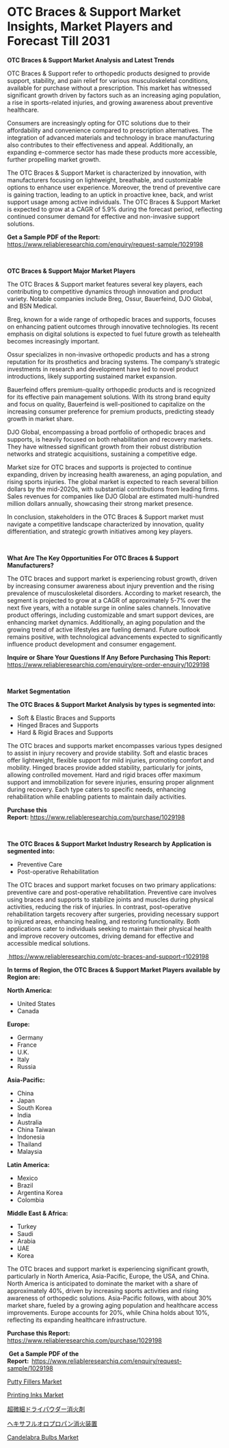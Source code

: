 <p><h1>OTC Braces & Support Market Insights, Market Players and Forecast Till 2031</h1></p><p><strong>OTC Braces & Support Market Analysis and Latest Trends</strong></p>
<p><p>OTC Braces & Support refer to orthopedic products designed to provide support, stability, and pain relief for various musculoskeletal conditions, available for purchase without a prescription. This market has witnessed significant growth driven by factors such as an increasing aging population, a rise in sports-related injuries, and growing awareness about preventive healthcare. </p><p>Consumers are increasingly opting for OTC solutions due to their affordability and convenience compared to prescription alternatives. The integration of advanced materials and technology in brace manufacturing also contributes to their effectiveness and appeal. Additionally, an expanding e-commerce sector has made these products more accessible, further propelling market growth.</p><p>The OTC Braces & Support Market is characterized by innovation, with manufacturers focusing on lightweight, breathable, and customizable options to enhance user experience. Moreover, the trend of preventive care is gaining traction, leading to an uptick in proactive knee, back, and wrist support usage among active individuals. The OTC Braces & Support Market is expected to grow at a CAGR of 5.9% during the forecast period, reflecting continued consumer demand for effective and non-invasive support solutions.</p></p>
<p><strong>Get a Sample PDF of the Report:&nbsp;</strong> <a href="https://www.reliableresearchiq.com/enquiry/request-sample/1029198">https://www.reliableresearchiq.com/enquiry/request-sample/1029198</a></p>
<p>&nbsp;</p>
<p><strong>OTC Braces & Support Major Market Players</strong></p>
<p><p>The OTC Braces & Support market features several key players, each contributing to competitive dynamics through innovation and product variety. Notable companies include Breg, Ossur, Bauerfeind, DJO Global, and BSN Medical.</p><p>Breg, known for a wide range of orthopedic braces and supports, focuses on enhancing patient outcomes through innovative technologies. Its recent emphasis on digital solutions is expected to fuel future growth as telehealth becomes increasingly important. </p><p>Ossur specializes in non-invasive orthopedic products and has a strong reputation for its prosthetics and bracing systems. The company’s strategic investments in research and development have led to novel product introductions, likely supporting sustained market expansion. </p><p>Bauerfeind offers premium-quality orthopedic products and is recognized for its effective pain management solutions. With its strong brand equity and focus on quality, Bauerfeind is well-positioned to capitalize on the increasing consumer preference for premium products, predicting steady growth in market share.</p><p>DJO Global, encompassing a broad portfolio of orthopedic braces and supports, is heavily focused on both rehabilitation and recovery markets. They have witnessed significant growth from their robust distribution networks and strategic acquisitions, sustaining a competitive edge.</p><p>Market size for OTC braces and supports is projected to continue expanding, driven by increasing health awareness, an aging population, and rising sports injuries. The global market is expected to reach several billion dollars by the mid-2020s, with substantial contributions from leading firms. Sales revenues for companies like DJO Global are estimated multi-hundred million dollars annually, showcasing their strong market presence.</p><p>In conclusion, stakeholders in the OTC Braces & Support market must navigate a competitive landscape characterized by innovation, quality differentiation, and strategic growth initiatives among key players.</p></p>
<p>&nbsp;</p>
<p><strong>What Are The Key Opportunities For OTC Braces & Support Manufacturers?</strong></p>
<p><p>The OTC braces and support market is experiencing robust growth, driven by increasing consumer awareness about injury prevention and the rising prevalence of musculoskeletal disorders. According to market research, the segment is projected to grow at a CAGR of approximately 5-7% over the next five years, with a notable surge in online sales channels. Innovative product offerings, including customizable and smart support devices, are enhancing market dynamics. Additionally, an aging population and the growing trend of active lifestyles are fueling demand. Future outlook remains positive, with technological advancements expected to significantly influence product development and consumer engagement.</p></p>
<p><strong>Inquire or Share Your Questions If Any Before Purchasing This Report:</strong> <a href="https://www.reliableresearchiq.com/enquiry/pre-order-enquiry/1029198">https://www.reliableresearchiq.com/enquiry/pre-order-enquiry/1029198</a></p>
<p>&nbsp;</p>
<p><strong>Market Segmentation</strong></p>
<p><strong>The OTC Braces & Support Market Analysis by types is segmented into:</strong></p>
<p><ul><li>Soft & Elastic Braces and Supports</li><li>Hinged Braces and Supports</li><li>Hard & Rigid Braces and Supports</li></ul></p>
<p><p>The OTC braces and supports market encompasses various types designed to assist in injury recovery and provide stability. Soft and elastic braces offer lightweight, flexible support for mild injuries, promoting comfort and mobility. Hinged braces provide added stability, particularly for joints, allowing controlled movement. Hard and rigid braces offer maximum support and immobilization for severe injuries, ensuring proper alignment during recovery. Each type caters to specific needs, enhancing rehabilitation while enabling patients to maintain daily activities.</p></p>
<p><strong>Purchase this Report:&nbsp;</strong><a href="https://www.reliableresearchiq.com/purchase/1029198">https://www.reliableresearchiq.com/purchase/1029198</a></p>
<p>&nbsp;</p>
<p><strong>The OTC Braces & Support Market Industry Research by Application is segmented into:</strong></p>
<p><ul><li>Preventive Care</li><li>Post-operative Rehabilitation</li></ul></p>
<p><p>The OTC braces and support market focuses on two primary applications: preventive care and post-operative rehabilitation. Preventive care involves using braces and supports to stabilize joints and muscles during physical activities, reducing the risk of injuries. In contrast, post-operative rehabilitation targets recovery after surgeries, providing necessary support to injured areas, enhancing healing, and restoring functionality. Both applications cater to individuals seeking to maintain their physical health and improve recovery outcomes, driving demand for effective and accessible medical solutions.</p></p>
<p><a href="https://www.reliableresearchiq.com/otc-braces-and-support-r1029198">&nbsp;https://www.reliableresearchiq.com/otc-braces-and-support-r1029198</a></p>
<p><strong>In terms of Region, the OTC Braces & Support Market Players available by Region are:</strong></p>
<p>
    <p> <strong> North America: </strong>
        <ul>
            <li>United States</li>
            <li>Canada</li>
        </ul>
        </p> 
    <p> <strong> Europe: </strong>
        <ul>
            <li>Germany</li>
            <li>France</li>
            <li>U.K.</li>
            <li>Italy</li>
            <li>Russia</li>
        </ul>
        </p> 
    <p> <strong> Asia-Pacific: </strong>
        <ul>
            <li>China</li>
            <li>Japan</li>
            <li>South Korea</li>
            <li>India</li>
            <li>Australia</li>
            <li>China Taiwan</li>
            <li>Indonesia</li>
            <li>Thailand</li>
            <li>Malaysia</li>
        </ul>
        </p> 
    <p> <strong> Latin America: </strong>
        <ul>
            <li>Mexico</li>
            <li>Brazil</li>
            <li>Argentina Korea</li>
            <li>Colombia</li>
        </ul>
        </p> 
    <p> <strong> Middle East & Africa: </strong>
        <ul>
            <li>Turkey</li>
            <li>Saudi</li>
            <li>Arabia</li>
            <li>UAE</li>
            <li>Korea</li>
        </ul>
    </p>
    </p>
<p><p>The OTC braces and support market is experiencing significant growth, particularly in North America, Asia-Pacific, Europe, the USA, and China. North America is anticipated to dominate the market with a share of approximately 40%, driven by increasing sports activities and rising awareness of orthopedic solutions. Asia-Pacific follows, with about 30% market share, fueled by a growing aging population and healthcare access improvements. Europe accounts for 20%, while China holds about 10%, reflecting its expanding healthcare infrastructure.</p></p>
<p><strong>Purchase this Report: </strong><a href="https://www.reliableresearchiq.com/purchase/1029198">https://www.reliableresearchiq.com/purchase/1029198</a></p>
<p>&nbsp;<strong>Get a Sample PDF of the Report:&nbsp;&nbsp;</strong><a href="https://www.reliableresearchiq.com/enquiry/request-sample/1029198">https://www.reliableresearchiq.com/enquiry/request-sample/1029198</a></p>
<p><strong></strong></p>
<p><p><a href="https://issuu.com/reportprime-2/docs/putty-fillers-market-size-2030.pptx_b479c59c01ef1a">Putty Fillers Market</a></p><p><a href="https://github.com/WayneGriffin411/Market-Research-Report-List-1/blob/main/printing-inks-market.md">Printing Inks Market</a></p><p><a href="https://medium.com/@kathleencrooks2003/ultrafine-dry-powder-fire-extinguishing-agent-097ef49c7926">超微細ドライパウダー消火剤</a></p><p><a href="https://medium.com/@kathleencrooks2003/hexafluoropropane-fire-extinguishing-device-market-%E3%81%AF-%E3%82%B3%E3%82%B9%E3%83%88%E7%AE%A1%E7%90%86%E3%81%A8%E5%8A%B9%E7%8E%87%E5%90%91%E4%B8%8A%E3%82%92%E5%84%AA%E5%85%88%E3%81%97%E3%81%BE%E3%81%99-3eb375a7b7eb">ヘキサフルオロプロパン消火装置</a></p><p><a href="https://www.linkedin.com/pulse/candelabra-bulbs-market-size-share-analysis-growth-trends-lmmue?trackingId=t7pbWc5qSUOxMXTgvo3mnw%3D%3D">Candelabra Bulbs Market</a></p></p>